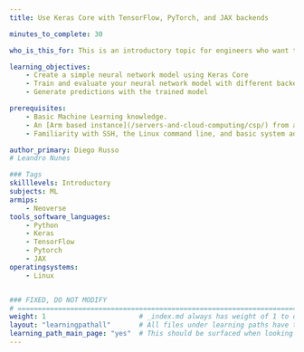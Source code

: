 ```yaml
---
title: Use Keras Core with TensorFlow, PyTorch, and JAX backends

minutes_to_complete: 30

who_is_this_for: This is an introductory topic for engineers who want to create a neural network model on Arm machines.

learning_objectives: 
    - Create a simple neural network model using Keras Core
    - Train and evaluate your neural network model with different backends
    - Generate predictions with the trained model

prerequisites:
    - Basic Machine Learning knowledge.
    - An [Arm based instance](/servers-and-cloud-computing/csp/) from a cloud service provider, an on-premises Arm server, or a Linux virtual machine on your Arm device. 
    - Familiarity with SSH, the Linux command line, and basic system administration tasks.

author_primary: Diego Russo
# Leandro Nunes

### Tags
skilllevels: Introductory
subjects: ML
armips:
    - Neoverse
tools_software_languages:
    - Python
    - Keras
    - TensorFlow
    - Pytorch
    - JAX
operatingsystems:
    - Linux


### FIXED, DO NOT MODIFY
# ================================================================================
weight: 1                       # _index.md always has weight of 1 to order correctly
layout: "learningpathall"       # All files under learning paths have this same wrapper
learning_path_main_page: "yes"  # This should be surfaced when looking for related content. Only set for _index.md of learning path content.
---
```

